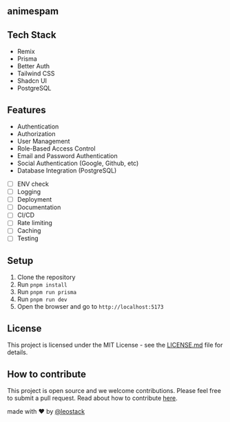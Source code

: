 ## animespam

## Tech Stack

- Remix
- Prisma
- Better Auth
- Tailwind CSS
- Shadcn UI
- PostgreSQL

## Features

- Authentication
- Authorization
- User Management
- Role-Based Access Control
- Email and Password Authentication
- Social Authentication (Google, Github, etc)
- Database Integration (PostgreSQL)
- [ ] ENV check
- [ ] Logging
- [ ] Deployment
- [ ] Documentation
- [ ] CI/CD
- [ ] Rate limiting
- [ ] Caching
- [ ] Testing

## Setup

1. Clone the repository
2. Run `pnpm install`
3. Run `pnpm run prisma`
4. Run `pnpm run dev`
5. Open the browser and go to `http://localhost:5173`

## License

This project is licensed under the MIT License - see the [LICENSE.md](LICENSE.md) file for details.

## How to contribute

This project is open source and we welcome contributions. Please feel free to submit a pull request.
Read about how to contribute [here](CONTRIBUTING.md).

made with ❤️ by [@leostack](https://github.com/leocodeio/leostack)
